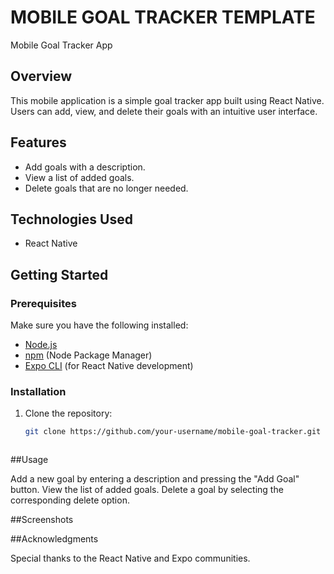 # MOBILE GOAL TRACKER TEMPLATE

Mobile Goal Tracker App

## Overview

This mobile application is a simple goal tracker app built using React Native. Users can add, view, and delete their goals with an intuitive user interface.

## Features

- Add goals with a description.
- View a list of added goals.
- Delete goals that are no longer needed.

## Technologies Used

- React Native

## Getting Started

### Prerequisites

Make sure you have the following installed:

- [Node.js](https://nodejs.org/)
- [npm](https://www.npmjs.com/) (Node Package Manager)
- [Expo CLI](https://docs.expo.dev/workflow/expo-cli/) (for React Native development)

### Installation

1. Clone the repository:

   ```bash
   git clone https://github.com/your-username/mobile-goal-tracker.git



##Usage

Add a new goal by entering a description and pressing the "Add Goal" button.
View the list of added goals.
Delete a goal by selecting the corresponding delete option.

##Screenshots

##Acknowledgments

Special thanks to the React Native and Expo communities.













